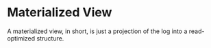# Materialized View

A materialized view, in short, is just a projection of the log into a read-optimized structure.
